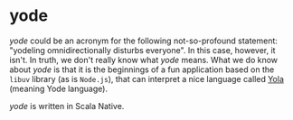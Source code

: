 yode
====

*yode* could be an acronym for the following not-so-profound statement: "yodeling omnidirectionally disturbs everyone".  In this case, however, it isn't.  In truth, we don't really know what *yode* means.  What we do know about *yode* is that it is the beginnings of a fun application based on the `libuv` library (as is `Node.js`), that can interpret a nice language called [Yola](https://github.com/edadma/yola) (meaning Yode language).

*yode* is written in Scala Native.